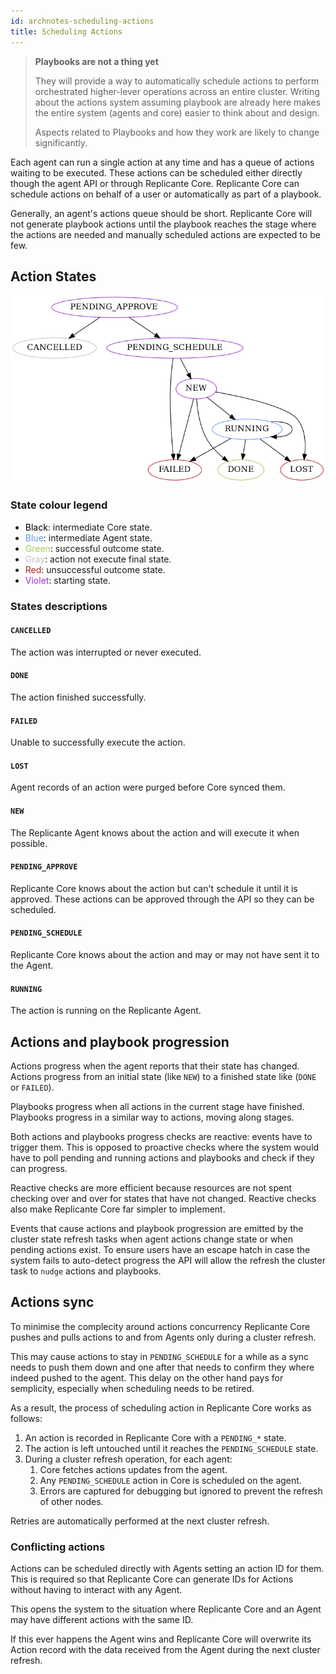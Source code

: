 ```yaml
---
id: archnotes-scheduling-actions
title: Scheduling Actions
---
```


<blockquote class="warning">

**Playbooks are not a thing yet**

They will provide a way to automatically schedule actions to perform orchestrated
higher-lever operations across an entire cluster.
Writing about the actions system assuming playbook are already here makes
the entire system (agents and core) easier to think about and design.

Aspects related to Playbooks and how they work are likely to change significantly.

</blockquote>

Each agent can run a single action at any time and has a queue of actions waiting to be executed.
These actions can be scheduled either directly though the agent API or through Replicante Core.
Replicante Core can schedule actions on behalf of a user or automatically as part of a playbook.

Generally, an agent's actions queue should be short.
Replicante Core will not generate playbook actions until the playbook reaches the stage
where the actions are needed and manually scheduled actions are expected to be few.


## Action States

![Action States in Core](assets/archnotes-action-states-core.png)

### State colour legend

  * <span style='color: #000000'>Black</span>: intermediate Core state.
  * <span style='color: #6495ed'>Blue</span>: intermediate Agent state.
  * <span style='color: #a2cd5a'>Green</span>: successful outcome state.
  * <span style='color: #c0c0c0'>Gray</span>: action not execute final state.
  * <span style='color: #b22222'>Red</span>: unsuccessful outcome state.
  * <span style='color: #9a32cd'>Violet</span>: starting state.


### States descriptions

#### `CANCELLED`
The action was interrupted or never executed.

#### `DONE`
The action finished successfully.

#### `FAILED`
Unable to successfully execute the action.

#### `LOST`
Agent records of an action were purged before Core synced them.

#### `NEW`
The Replicante Agent knows about the action and will execute it when possible.

#### `PENDING_APPROVE`
Replicante Core knows about the action but can't schedule it until it is approved.
These actions can be approved through the API so they can be scheduled.

#### `PENDING_SCHEDULE`
Replicante Core knows about the action and may or may not have sent it to the Agent.

#### `RUNNING`
The action is running on the Replicante Agent.


## Actions and playbook progression
Actions progress when the agent reports that their state has changed.
Actions progress from an initial state (like `NEW`) to a finished state like (`DONE` or `FAILED`).

Playbooks progress when all actions in the current stage have finished.
Playbooks progress in a similar way to actions, moving along stages.

Both actions and playbooks progress checks are reactive: events have to trigger them.
This is opposed to proactive checks where the system would have to poll pending and running
actions and playbooks and check if they can progress.

Reactive checks are more efficient because resources are not spent checking
over and over for states that have not changed.
Reactive checks also make Replicante Core far simpler to implement.

Events that cause actions and playbook progression are emitted by the cluster state
refresh tasks when agent actions change state or when pending actions exist.
To ensure users have an escape hatch in case the system fails to auto-detect
progress the API will allow the refresh the cluster task to `nudge` actions and playbooks.


## Actions sync
To minimise the complecity around actions concurrency Replicante Core pushes and pulls
actions to and from Agents only during a cluster refresh.

This may cause actions to stay in `PENDING_SCHEDULE` for a while as a sync needs to push
them down and one after that needs to confirm they where indeed pushed to the agent.
This delay on the other hand pays for semplicity, especially when scheduling needs to be retired.

As a result, the process of scheduling action in Replicante Core works as follows:

  1. An action is recorded in Replicante Core with a `PENDING_*` state.
  2. The action is left untouched until it reaches the `PENDING_SCHEDULE` state.
  3. During a cluster refresh operation, for each agent:
     1. Core fetches actions updates from the agent.
     2. Any `PENDING_SCHEDULE` action in Core is scheduled on the agent.
     3. Errors are captured for debugging but ignored to prevent the refresh of other nodes.

Retries are automatically performed at the next cluster refresh.

### Conflicting actions
Actions can be scheduled directly with Agents setting an action ID for them.
This is required so that Replicante Core can generate IDs for Actions without
having to interact with any Agent.

This opens the system to the situation where Replicante Core and an Agent
may have different actions with the same ID.

If this ever happens the Agent wins and Replicante Core will overwrite its Action
record with the data received from the Agent during the next cluster refresh.
